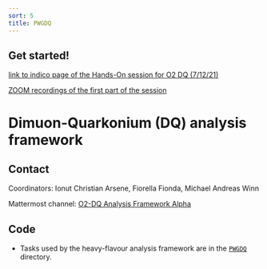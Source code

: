 ```yaml
---
sort: 5
title: PWGDQ
---
```


## Get started! 

[link to indico page of the Hands-On session for O2 DQ (7/12/21)](https://indico.cern.ch/event/1098200/)

[ZOOM recordings of the first part of the session](https://indico.cern.ch/event/1098200/sessions/419561/attachments/2362418/4033057/videoPlenarySession.mp4)

# Dimuon-Quarkonium (DQ) analysis framework

## Contact

Coordinators: Ionut Christian Arsene, Fiorella Fionda, Michael Andreas Winn

Mattermost channel: [O2-DQ Analysis Framework Alpha](https://mattermost.web.cern.ch/alice/channels/o2-dq-analysis-framework-alpha)

## Code

* Tasks used by the heavy-flavour analysis framework are in the
[`PWGDQ`](https://github.com/AliceO2Group/O2Physics/tree/master/PWGDQ) directory.
